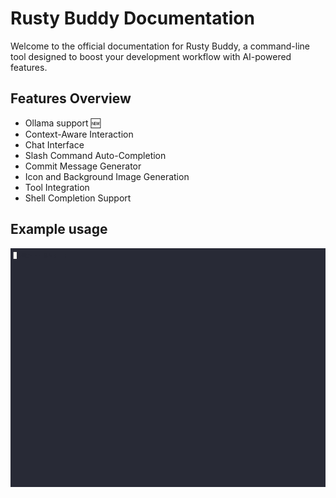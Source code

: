 # Rusty Buddy Documentation

Welcome to the official documentation for Rusty Buddy, a command-line tool designed to boost your development workflow with AI-powered features.

## Features Overview

- Ollama support 🆕
- Context-Aware Interaction
- Chat Interface
- Slash Command Auto-Completion
- Commit Message Generator
- Icon and Background Image Generation
- Tool Integration
- Shell Completion Support

## Example usage

![CLI](quickstart.gif)